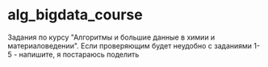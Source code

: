 # alg_bigdata_course

Задания по курсу "Алгоритмы и большие данные в химии и материаловедении". Если проверяющим будет неудобно с заданиями 1-5 - напишите, я постараюсь поделить
